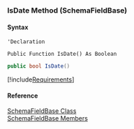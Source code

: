 ﻿### IsDate Method (SchemaFieldBase)

#### Syntax

```vbnet
'Declaration

Public Function IsDate() As Boolean
```

```csharp
public bool IsDate()
```

[!include[Requirements](../partials/requirements.md)]

#### Reference

[SchemaFieldBase Class](fcSDK~FChoice.Foundation.Clarify.Schema.SchemaFieldBase.md)  
[SchemaFieldBase Members](fcSDK~FChoice.Foundation.Clarify.Schema.SchemaFieldBase_members.md)